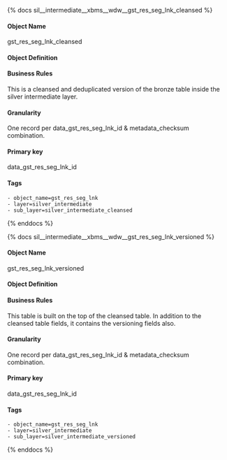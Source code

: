 {% docs sil__intermediate__xbms__wdw__gst_res_seg_lnk_cleansed %}

#### Object Name
gst_res_seg_lnk_cleansed

#### Object Definition


#### Business Rules
This is a cleansed and deduplicated version of the bronze table inside the silver intermediate layer.

#### Granularity
One record per data_gst_res_seg_lnk_id & metadata_checksum combination.

#### Primary key
data_gst_res_seg_lnk_id

#### Tags
    - object_name=gst_res_seg_lnk
    - layer=silver_intermediate
    - sub_layer=silver_intermediate_cleansed

{% enddocs %}

{% docs sil__intermediate__xbms__wdw__gst_res_seg_lnk_versioned %}

#### Object Name
gst_res_seg_lnk_versioned

#### Object Definition


#### Business Rules
This table is built on the top of the cleansed table. In addition to the cleansed table fields, it contains the versioning fields also.

#### Granularity
One record per data_gst_res_seg_lnk_id & metadata_checksum combination.

#### Primary key
data_gst_res_seg_lnk_id

#### Tags
    - object_name=gst_res_seg_lnk
    - layer=silver_intermediate
    - sub_layer=silver_intermediate_versioned

{% enddocs %}